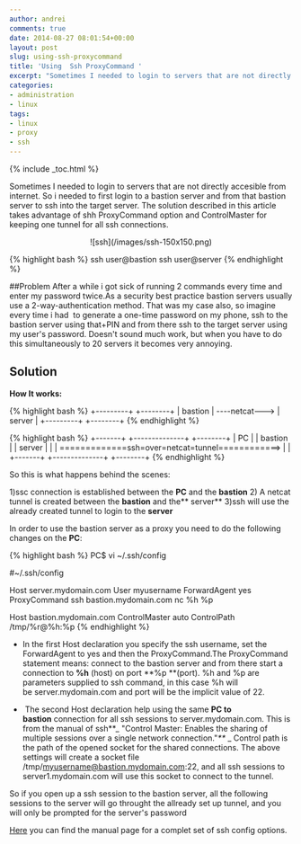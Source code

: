 ```yaml
---
author: andrei
comments: true
date: 2014-08-27 08:01:54+00:00
layout: post
slug: using-ssh-proxycommand
title: 'Using  Ssh ProxyCommand '
excerpt: "Sometimes I needed to login to servers that are not directly accesible from internet. So i needed to first login to a bastion server and from that bastion server to ssh into the target server. The solution described in this article takes advantage of shh ProxyCommand option and ControlMaster for keeping one tunnel for all ssh connections"
categories:
- administration
- linux
tags:
- linux
- proxy
- ssh
---
```


{% include _toc.html %}

Sometimes I needed to login to servers that are not directly accesible from internet. So i needed to first login to a bastion server and from that bastion server to ssh into the target server. The solution described in this article takes advantage of shh ProxyCommand option and ControlMaster for keeping one tunnel for all ssh connections.

<div style="text-align:center" markdown="1">
![ssh](/images/ssh-150x150.png)
</div>

{% highlight bash %}
ssh user@bastion
ssh user@server
{% endhighlight %}

##Problem
After a while i got sick of running 2 commands every time and enter my password twice.As a security best practice bastion servers usually use a 2-way-authentication method. That was my case also, so imagine every time i had  to generate a one-time password on my phone, ssh to the bastion server using that+PIN and from there ssh to the target server using my user's password. Doesn't sound much work, but when you have to do this simultaneously to 20 servers it becomes very annoying.

## Solution

**How It works:**

{% highlight bash %}
+---------+                +--------+
| bastion | ----netcat---> | server |
+---------+                +--------+
{% endhighlight %}
   
{% highlight bash %} 
+-------+                  +--------------+                +--------+
|  PC   |                  | bastion      |                | server |
|       | =============ssh=over=netcat=tunnel============> |        |
+-------+                  +--------------+                +--------+
{% endhighlight %}
 

So this is what happens behind the scenes:

1)ssc connection is established between the **PC** and the **bastion**
2) A netcat tunnel is created between the **bastion** and the** server**
3)ssh will use the already created tunnel to login to the **server**

In order to use the bastion server as a proxy you need to do the following changes on the **PC**:

{% highlight bash %}
PC$ vi ~/.ssh/config

#~/.ssh/config

Host server.mydomain.com
User myusername
ForwardAgent yes
ProxyCommand ssh bastion.mydomain.com nc %h %p

Host bastion.mydomain.com
ControlMaster auto
ControlPath /tmp/%r@%h:%p
{% endhighlight %}



	
  * In the first Host declaration you specify the ssh username, set the ForwardAgent to yes and then the ProxyCommand.The ProxyCommand statement means: connect to the bastion server and from there start a connection to **%h** (host) on port **%p **(port). %h and %p are parameters supplied to ssh command, in this case %h will be server.mydomain.com and port will be the implicit value of 22.

	
  *  The second Host declaration help using the same **PC to bastion** connection for all ssh sessions to server.mydomain.com. This is from the manual of ssh**_ "Control Master: Enables the sharing of multiple sessions over a single network connection."_**_ _ Control path is the path of the opened socket for the shared connections. The above settings will create a socket file /tmp/myusername@bastion.mydomain.com:22, and all ssh sessions to server1.mydomain.com will use this socket to connect to the tunnel.


So if you open up a ssh session to the bastion server, all the following sessions to the server will go throught the allready set up tunnel, and you will only be prompted for the server's password



[Here](http://www.openbsd.org/cgi-bin/man.cgi/OpenBSD-current/man5/ssh_config.5) you can find the manual page for a complet set of ssh config options.

